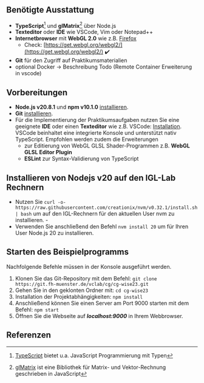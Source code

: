 ## Benötigte Ausstattung
- **TypeScript**[^1] und **glMatrix**[^2] über Node.js
- **Texteditor** oder **IDE** wie VSCode, Vim oder Notepad++
- **Internetbrowser** mit **WebGL 2.0** wie z.B. [Firefox](https://www.mozilla.org/de/firefox/new/)
  - Check: [https://get.webgl.org/webgl2/](https://get.webgl.org/webgl2/) :heavy_check_mark:
- **Git** für den Zugriff auf Praktikumsmaterialien
- optional Docker -> Beschreibung Todo (Remote Container Erweiterung in vscode)

## Vorbereitungen

- **Node.js v20.8.1** und **npm v10.1.0** [installieren](https://nodejs.org/en/download/).
- **Git** [installieren](https://git-scm.com/book/en/v2/Getting-Started-Installing-Git). 
- Für die Implementierung der Praktikumsaufgaben nutzen Sie eine geeignete **IDE** oder einen **Texteditor** wie z.B. VSCode: [Installation](https://code.visualstudio.com/download).  
   VSCode beinhaltet eine integrierte Konsole und unterstützt nativ TypeScript. Empfohlen werden zudem die Erweiterungen 
   -  zur Editierung von WebGL GLSL Shader-Programmen z.B. **WebGL GLSL Editor Plugin**
   -  **ESLint** zur Syntax-Validierung von TypeScript  

## Installieren von Nodejs v20 auf den IGL-Lab Rechnern
- Nutzen Sie `curl -o- https://raw.githubusercontent.com/creationix/nvm/v0.32.1/install.sh | bash` um auf den IGL-Rechnern für den aktuellen User nvm zu installieren. -
- Verwenden Sie anschließend den Befehl `nvm install 20` um für Ihren User Node.js 20 zu installieren.

## Starten des Beispielprogramms
Nachfolgende Befehle müssen in der Konsole ausgeführt werden.

1. Klonen Sie das Git-Repository mit dem Befehl: 
`git clone https://git.fh-muenster.de/vclab/cg/cg-wise23.git`
2. Gehen Sie in den geklonten Ordner mit: `cd cg-wise23`
3. Installation der Projektabhängigkeiten: `npm install`
4. Anschließend können Sie einen Server am Port 9000 starten mit dem Befehl: `npm start`
5. Öffnen Sie die Webseite auf ***localhost:9000*** in Ihrem Webbrowser.





## Referenzen
[^1]: [TypeScript](https://www.typescriptlang.org/) bietet u.a. JavaScript Programmierung mit Typen  
[^2]: [glMatrix](https://glmatrix.net/) ist eine Bibliothek für Matrix- und Vektor-Rechnung geschrieben in JavaScript

